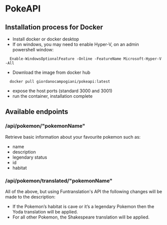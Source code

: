 # PokeAPI

## Installation process for Docker

- Install docker or docker desktop
- If on windows, you may need to enable Hyper-V, on an admin powershell window:
```
  Enable-WindowsOptionalFeature -Online -FeatureName Microsoft-Hyper-V -All
``` 
- Download the image from docker hub

```
  docker pull giordanocampogiani/pokeapi:latest
``` 

- expose the host ports (standard 3000 and 3001)
- run the container, installation complete

## Available endpoints

### /api/pokemon/"pokemonName"

Retrieve basic information about your favourite pokemon such as:

- name
- description
- legendary status
- id
- habitat

### /api/pokemon/translated/"pokemonName"

All of the above, but using Funtranslation's API the following changes will be made to the description:

- If the Pokemon’s habitat is cave or it’s a legendary Pokemon then the Yoda translation will be applied.
- For all other Pokemon, the Shakespeare translation will be applied.
